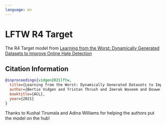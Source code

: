 ```yaml
---
language: en
---
```


# LFTW R4 Target

The R4 Target model from [Learning from the Worst: Dynamically Generated Datasets to Improve Online Hate Detection](https://arxiv.org/abs/2012.15761)

## Citation Information

```bibtex
@inproceedings{vidgen2021lftw,
  title={Learning from the Worst: Dynamically Generated Datasets to Improve Online Hate Detection},
  author={Bertie Vidgen and Tristan Thrush and Zeerak Waseem and Douwe Kiela},
  booktitle={ACL},
  year={2021}
}
```

Thanks to Kushal Tirumala and Adina Williams for helping the authors put the model on the hub!